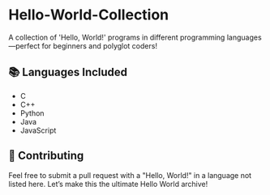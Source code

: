 # Hello-World-Collection
A collection of 'Hello, World!' programs in different programming languages—perfect for beginners and polyglot coders!

## 📚 Languages Included

- C
- C++
- Python
- Java
- JavaScript

## 🤝 Contributing

Feel free to submit a pull request with a "Hello, World!" in a language not listed here. Let’s make this the ultimate Hello World archive!
